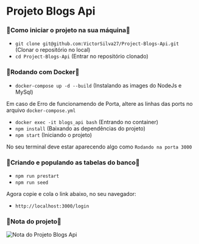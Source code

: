 # Projeto Blogs Api

### 🔰Como iniciar o projeto na sua máquina🔰

- ``` git clone git@github.com:VictorSilva27/Project-Blogs-Api.git ``` (Clonar o repositório no local)
- ``` cd Project-Blogs-Api ``` (Entrar no repositório clonado)

### 🔰Rodando com Docker🔰
- ``` docker-compose up -d --build ``` (Instalando as images do NodeJs e MySql)

Em caso de Erro de funcionamendo de Porta, altere as linhas das ports no arquivo ``` docker-compose.yml ```
- ``` docker exec -it blogs_api bash ``` (Entrando no container)
- ``` npm install ``` (Baixando as dependências do projeto)
- ``` npm start ``` (Iniciando o projeto)

No seu terminal deve estar aparecendo algo como ``` Rodando na porta 3000 ```

### 🔰Criando e populando as tabelas do banco🔰

- ``` npm run prestart ```
- ``` npm run seed ```

Agora copie e cola o link abaixo, no seu navegador: 
- ``` http://localhost:3000/login ```

### 🔰Nota do projeto🔰
![Nota do Projeto Blogs Api](blogsApi.png)
